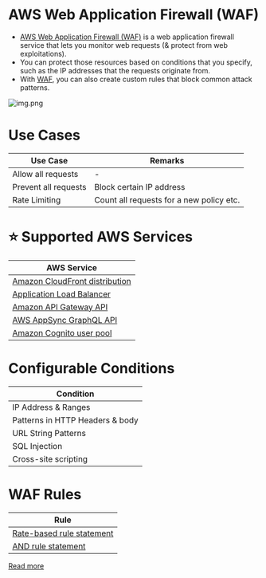 # AWS Web Application Firewall (WAF)
- [AWS Web Application Firewall (WAF)](https://aws.amazon.com/waf/) is a web application firewall service that lets you monitor web requests (& protect from web exploitations). 
- You can protect those resources based on conditions that you specify, such as the IP addresses that the requests originate from.
- With [WAF](https://aws.amazon.com/waf/), you can also create custom rules that block common attack patterns.

![img.png](https://d1.awsstatic.com/Product-Page-Diagram_AWS-Web-Application-Firewall%402x.5f24d1b519ed1a88b7278c5d4cf7e4eeaf9b75cf.png)

# Use Cases

| Use Case             | Remarks                                  |
|----------------------|------------------------------------------|
| Allow all requests   | -                                        |
| Prevent all requests | Block certain IP address                 |
| Rate Limiting        | Count all requests for a new policy etc. |

# :star: Supported AWS Services

| AWS Service                                                                                                             |
|-------------------------------------------------------------------------------------------------------------------------|
| [Amazon CloudFront distribution](../../1_NetworkingAndContentDelivery/1_EdgeNetworking/AmazonCloudFront.md)             |
| [Application Load Balancer](../../1_NetworkingAndContentDelivery/2_ApplicationNetworking/ElasticLoadBalancer/Readme.md) |
| [Amazon API Gateway API](../../1_NetworkingAndContentDelivery/2_ApplicationNetworking/AmazonAPIGateway/Readme.md)       |
| [AWS AppSync GraphQL API](../../1_NetworkingAndContentDelivery/2_ApplicationNetworking/AWSAppSync.md)                   |
| [Amazon Cognito user pool](../1_IdentityServices/AWSDirectoryServices/AmazonCognito.md)                                 |

# Configurable Conditions

| Condition                       |
|---------------------------------|
| IP Address & Ranges             |
| Patterns in HTTP Headers & body |
| URL String Patterns             |
| SQL Injection                   |
| Cross-site scripting            |

# WAF Rules

| Rule                                                                                                                       |
|----------------------------------------------------------------------------------------------------------------------------|
| [Rate-based rule statement](https://docs.aws.amazon.com/waf/latest/developerguide/waf-rule-statement-type-rate-based.html) |
| [AND rule statement](https://docs.aws.amazon.com/waf/latest/developerguide/waf-rule-statement-type-and.html)               |

[Read more](https://docs.aws.amazon.com/waf/latest/developerguide/waf-rules.html)

